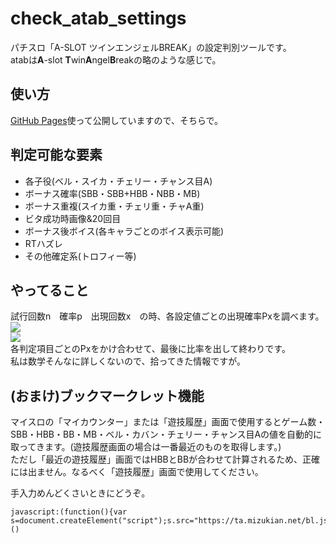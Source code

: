 # check_atab_settings
パチスロ「A-SLOT ツインエンジェルBREAK」の設定判別ツールです。  
atabは**A**-slot **T**win**A**ngel**B**reakの略のような感じで。

## 使い方
[GitHub Pages](https://ta.mizukian.net/)使って公開していますので、そちらで。

## 判定可能な要素
- 各子役(ベル・スイカ・チェリー・チャンス目A)
- ボーナス確率(SBB・SBB+HBB・NBB・MB)
- ボーナス重複(スイカ重・チェリ重・チャA重)
- ビタ成功時画像&20回目
- ボーナス後ボイス(各キャラごとのボイス表示可能)
- RTハズレ
- その他確定系(トロフィー等)

## やってること
試行回数n　確率p　出現回数x　の時、各設定値ごとの出現確率Pxを調べます。  
<img src="https://latex.codecogs.com/gif.latex?\inline&space;\fn_jvn&space;Px=_nC_xP^x(1-P)^{n-x}">  
<img src="https://latex.codecogs.com/gif.latex?\inline&space;\fn_jvn&space;_nC_x=\frac{n!}{x!(n-x)!}">  
各判定項目ごとのPxをかけ合わせて、最後に比率を出して終わりです。  
私は数学そんなに詳しくないので、拾ってきた情報ですが。

## (おまけ)ブックマークレット機能
マイスロの「マイカウンター」または「遊技履歴」画面で使用するとゲーム数・SBB・HBB・BB・MB・ベル・カバン・チェリー・チャンス目Aの値を自動的に取ってきます。(遊技履歴画面の場合は一番最近のものを取得します。)  
ただし「最近の遊技履歴」画面ではHBBとBBが合わせて計算されるため、正確には出ません。なるべく「遊技履歴」画面で使用してください。

手入力めんどくさいときにどうぞ。  
~~~
javascript:(function(){var s=document.createElement("script");s.src="https://ta.mizukian.net/bl.js";document.body.appendChild(s);})()
~~~
